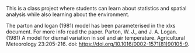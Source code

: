 This is a class project where students can learn about statistics and spatial analysis while also learning about the environment.

The parton and logan (1981) model has been parameterised in the xlxs document.  For more info read the paper.
Parton, W. J., and J. A. Logan. (1981) A model for diurnal variation in soil and air temperature.  Agricultural Meteorology 23:205-216. doi: https://doi.org/10.1016/0002-1571(81)90105-9.

